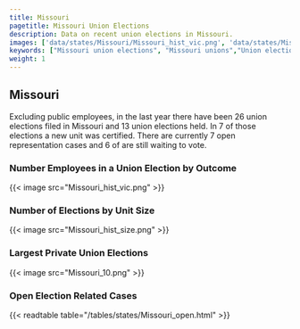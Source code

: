 ```yaml
---
title: Missouri
pagetitle: Missouri Union Elections
description: Data on recent union elections in Missouri.
images: ['data/states/Missouri/Missouri_hist_vic.png', 'data/states/Missouri/Missouri_hist_size.png', 'data/states/Missouri/Missouri_10.png']
keywords: ["Missouri union elections", "Missouri unions","Union elections"]
weight: 1
---
```

##  Missouri

Excluding public employees, in the last year there have been 26 union elections filed in Missouri and 13 union elections held. In 7 of those elections a new unit was certified. There are currently 7 open representation cases and 6 of are still waiting to vote.

### Number Employees in a Union Election by Outcome
{{< image src="Missouri_hist_vic.png" >}}

### Number of Elections by Unit Size
{{< image src="Missouri_hist_size.png" >}}

### Largest Private Union Elections
{{< image src="Missouri_10.png" >}}

### Open Election Related Cases
{{< readtable table="/tables/states/Missouri_open.html" >}}

